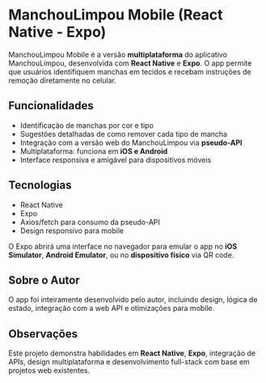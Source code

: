 # ManchouLimpou Mobile (React Native - Expo)

ManchouLimpou Mobile é a versão **multiplataforma** do aplicativo ManchouLimpou, desenvolvida com **React Native** e **Expo**. O app permite que usuários identifiquem manchas em tecidos e recebam instruções de remoção diretamente no celular.

## Funcionalidades

- Identificação de manchas por cor e tipo
- Sugestões detalhadas de como remover cada tipo de mancha
- Integração com a versão web do ManchouLimpou via **pseudo-API**
- Multiplataforma: funciona em **iOS e Android**
- Interface responsiva e amigável para dispositivos móveis

## Tecnologias

- React Native
- Expo
- Axios/fetch para consumo da pseudo-API
- Design responsivo para mobile

O Expo abrirá uma interface no navegador para emular o app no **iOS Simulator**, **Android Emulator**, ou no **dispositivo físico** via QR code.

## Sobre o Autor

O app foi inteiramente desenvolvido pelo autor, incluindo design, lógica de estado, integração com a web API e otimizações para mobile.

## Observações

Este projeto demonstra habilidades em **React Native**, **Expo**, integração de APIs, design multiplataforma e desenvolvimento full-stack com base em projetos web existentes.
